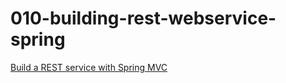 010-building-rest-webservice-spring
===================================

[Build a REST service with Spring MVC](http://www.leveluplunch.com/java/tutorials/010-building-restful-webservice-spring-mvc-boot/)
